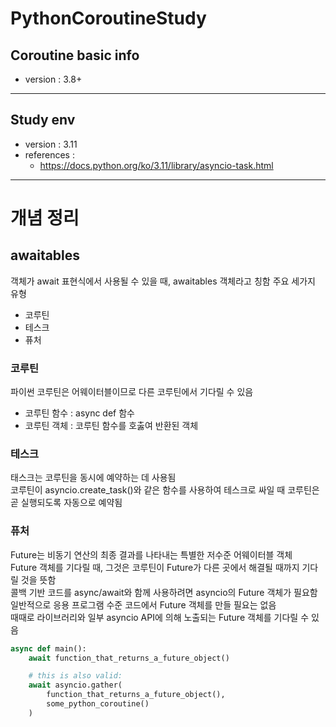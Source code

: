 # PythonCoroutineStudy
## Coroutine basic info
- version : 3.8+
---
## Study env
- version : 3.11
- references :
  - https://docs.python.org/ko/3.11/library/asyncio-task.html
---
# 개념 정리
## awaitables  
객체가 await 표현식에서 사용될 수 있을 때, awaitables 객체라고 칭함
주요 세가지 유형
- 코루틴
- 테스크
- 퓨처
### 코루틴
파이썬 코루틴은 어웨이터블이므로 다른 코루틴에서 기다릴 수 있음
- 코루틴 함수 : async def 함수
- 코루틴 객체 : 코루틴 함수를 호춣여 반환된 객체
### 테스크
태스크는 코루틴을 동시에 예약하는 데 사용됨  
코루틴이 asyncio.create_task()와 같은 함수를 사용하여 테스크로 싸일 때 코루틴은 곧 실행되도록 자동으로 예약됨
### 퓨처
Future는 비동기 연산의 최종 결과를 나타내는 특별한 저수준 어웨이터블 객체  
Future 객체를 기다릴 때, 그것은 코루틴이 Future가 다른 곳에서 해결될 때까지 기다릴 것을 뜻함  
콜백 기반 코드를 async/await와 함께 사용하려면 asyncio의 Future 객체가 필요함  
일반적으로 응용 프로그램 수준 코드에서 Future 객체를 만들 필요는 없음  
때때로 라이브러리와 일부 asyncio API에 의해 노출되는 Future 객체를 기다릴 수 있음  
```python
async def main():
    await function_that_returns_a_future_object()

    # this is also valid:
    await asyncio.gather(
        function_that_returns_a_future_object(),
        some_python_coroutine()
    )
```